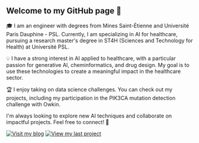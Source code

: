## Welcome to my GitHub page 👋

🎓 I am an engineer with degrees from Mines Saint-Étienne and Université Paris Dauphine - PSL. Currently, I am specializing in AI for healthcare, pursuing a research master's degree in ST4H (Sciences and Technology for Health) at Université PSL.

💡 I have a strong interest in AI applied to healthcare, with a particular passion for generative AI, cheminformatics, and drug design. My goal is to use these technologies to create a meaningful impact in the healthcare sector.

🏆 I enjoy taking on data science challenges. You can check out my projects, including my participation in the PIK3CA mutation detection challenge with Owkin.

I'm always looking to explore new AI techniques and collaborate on impactful projects. Feel free to connect! 🌱

[![Visit my blog](https://img.shields.io/badge/LinkedIn-0077B5?style=for-the-badge&logo=linkedin&logoColor=white&width=150)](https://www.linkedin.com/in/billel-aissani-84034a1b9)      [![View my last project](https://img.shields.io/badge/LinkedIn-FF0000?style=for-the-badge&logo=linkedin&logoColor=white&width=150)](https://www.linkedin.com/in/billel-aissani-84034a1b9)


